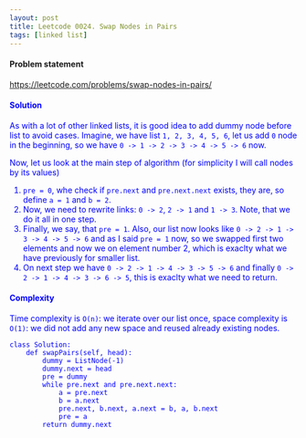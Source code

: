 ```yaml
---
layout: post
title: Leetcode 0024. Swap Nodes in Pairs
tags: [linked list]
---
```


#### Problem statement

<a href="https://leetcode.com/problems/swap-nodes-in-pairs/"> <font color = blue>https://leetcode.com/problems/swap-nodes-in-pairs/

#### Solution
As with a lot of other linked lists, it is good idea to add dummy node before list to avoid cases. Imagine, we have list `1, 2, 3, 4, 5, 6`, let us add `0` node in the beginning, so we have `0 -> 1 -> 2 -> 3 -> 4 -> 5 -> 6` now.

Now, let us look at the main step of algorithm (for simplicity I will call nodes by its values)
1. `pre = 0`, whe check if `pre.next` and `pre.next.next` exists, they are, so define `a = 1` and `b = 2`.
2. Now, we need to rewrite links: `0 -> 2`, `2 -> 1` and `1 -> 3`. Note, that we do it all in one step.
3. Finally, we say, that `pre = 1`. Also, our list now looks like `0 -> 2 -> 1 -> 3 -> 4 -> 5 -> 6` and as I said `pre = 1` now, so we swapped first two elements and now we on element number 2, which is exaclty what we have previously for smaller list.
4. On next step we have `0 -> 2 -> 1 -> 4 -> 3 -> 5 -> 6` and finally `0 -> 2 -> 1 -> 4 -> 3 -> 6 -> 5`, this is exaclty what we need to return.

#### Complexity
Time complexity is `O(n)`: we iterate over our list once, space complexity is `O(1)`: we did not add any new space and reused already existing nodes.

```
class Solution:
    def swapPairs(self, head):
        dummy = ListNode(-1)
        dummy.next = head
        pre = dummy
        while pre.next and pre.next.next:
            a = pre.next
            b = a.next
            pre.next, b.next, a.next = b, a, b.next
            pre = a
        return dummy.next
```